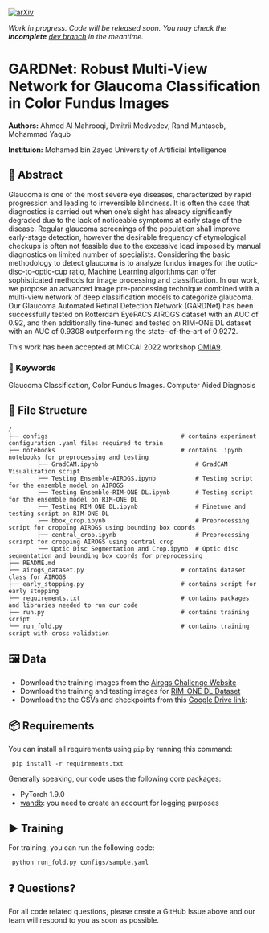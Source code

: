 [![arXiv](https://img.shields.io/badge/arXiv-2205.12902-<COLOR>.svg)](https://arxiv.org/abs/2205.12902)

_Work in progress. Code will be released soon. You may check the **incomplete** [dev branch](https://github.com/ahmed1996said/gardnet/tree/dev) in the meantime._ 

# GARDNet: Robust Multi-View Network for Glaucoma Classification in Color Fundus Images
**Authors:** Ahmed Al Mahrooqi, Dmitrii Medvedev, Rand Muhtaseb, Mohammad Yaqub

**Instituion:** Mohamed bin Zayed University of Artificial Intelligence

## :page_facing_up: Abstract
Glaucoma is one of the most severe eye diseases, characterized by rapid progression and leading to irreversible blindness. It is often the case that diagnostics is carried out when one’s sight has already significantly degraded due to the lack of noticeable symptoms at early stage of the disease. Regular glaucoma screenings of the population shall improve early-stage detection, however the desirable frequency of etymological checkups is often not feasible due to the excessive load imposed by manual diagnostics on limited number of specialists. Considering the basic methodology to detect glaucoma is to analyze fundus images for the optic-disc-to-optic-cup ratio, Machine Learning algorithms can offer sophisticated methods for image processing and classification. In our work, we propose an advanced image pre-processing technique combined with a multi-view network of deep classification models to categorize glaucoma. Our Glaucoma Automated Retinal Detection Network (GARDNet) has been successfully tested on Rotterdam EyePACS AIROGS dataset with an AUC of 0.92, and then additionally fine-tuned and tested on RIM-ONE DL dataset with an AUC of 0.9308 outperforming the state- of-the-art of 0.9272.

This work has been accepted at MICCAI 2022 workshop [OMIA9](https://sites.google.com/view/omia9).
### :key: Keywords
Glaucoma Classification, Color Fundus Images. Computer Aided Diagnosis


## :open_file_folder: File Structure 

    /
    ├── configs                 	                # contains experiment configuration .yaml files required to train
    ├── notebooks                 	                # contains .ipynb notebooks for preprocessing and testing
            ├── GradCAM.ipynb                           # GradCAM Visualization script
            ├── Testing Ensemble-AIROGS.ipynb           # Testing script for the ensemble model on AIROGS
            ├── Testing Ensemble-RIM-ONE DL.ipynb       # Testing script for the ensemble model on RIM-ONE DL
            ├── Testing RIM ONE DL.ipynb                # Finetune and testing script on RIM-ONE DL
            ├── bbox_crop.ipynb                         # Preprocessing script for cropping AIROGS using bounding box coords
            ├── central_crop.ipynb                      # Preprocessing scrirpt for cropping AIROGS using central crop
            └── Optic Disc Segmentation and Crop.ipynb  # Optic disc segmentation and bounding box coords for preprocessing
    ├── README.md
    ├── airogs_dataset.py                           # contains dataset class for AIROGS
    ├── early_stopping.py                           # contains script for early stopping
    ├── requirements.txt                            # contains packages and libraries needed to run our code
    ├── run.py                  	                # contains training script 
    └── run_fold.py                                 # contains training script with cross validation
## :framed_picture: Data
- Download the training images from the [Airogs Challenge Website](https://airogs.grand-challenge.org/data-and-challenge/)
- Download the training and testing images for [RIM-ONE DL Dataset](https://bit.ly/rim-one-dl-images)   
- Download the the CSVs and checkpoints from this [Google Drive link](https://drive.google.com/drive/folders/1i9y8IZfKJkNtcxeIJ10EU2Z25eeMwFKe?usp=sharing):
## :package: Requirements
You can install all requirements using `pip` by running this command:

``` pip install -r requirements.txt```

Generally speaking, our code uses the following core packages: 
- PyTorch 1.9.0
- [wandb](https://wandb.ai): you need to create an account for logging purposes

## :arrow_forward:	 Training
For training, you can run the following code:

``` python run_fold.py configs/sample.yaml```

## :question: Questions?
For all code related questions, please create a GitHub Issue above and our team will respond to you as soon as possible.

